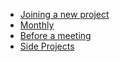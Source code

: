 - [Joining a new project](./new-project.md)
- [Monthly](./monthly.md)
- [Before a meeting]('./before-a-meeting.md')
- [Side Projects]('./side-projects.md')